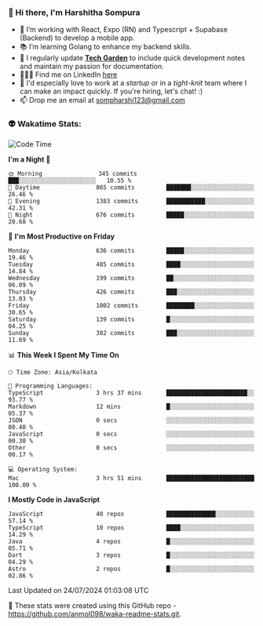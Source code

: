 ### 👋 Hi there, I'm Harshitha Sompura

- 🔧 I’m working with React, Expo (RN) and Typescript + Supabase (Backend) to develop a mobile app.
- 📚 I’m learning Golang to enhance my backend skills.
- 🌾 I regularly update **<u>[Tech Garden](https://tech-garden-hs.vercel.app/)</u>** to include quick development notes and maintain my passion for documentation.
- 👩🏻‍💻 Find me on LinkedIn <u>[here](https://www.linkedin.com/in/harshithasompura/)</u>
- 🐣 I'd especially love to work at a _startup_ or in a _tight-knit_ team where I can make an impact quickly. If you're hiring, let's chat! :)
- 📫 Drop me an email at [sompharshi123@gmail.com](mailto:sompharshi123@gmail.com)

### 👽 Wakatime Stats:
<!--START_SECTION:waka-->
![Code Time](http://img.shields.io/badge/Code%20Time-91%20hrs%2020%20mins-blue)

**I'm a Night 🦉** 

```text
🌞 Morning                345 commits         ███░░░░░░░░░░░░░░░░░░░░░░   10.55 % 
🌆 Daytime                865 commits         ███████░░░░░░░░░░░░░░░░░░   26.46 % 
🌃 Evening                1383 commits        ███████████░░░░░░░░░░░░░░   42.31 % 
🌙 Night                  676 commits         █████░░░░░░░░░░░░░░░░░░░░   20.68 % 
```
📅 **I'm Most Productive on Friday** 

```text
Monday                   636 commits         █████░░░░░░░░░░░░░░░░░░░░   19.46 % 
Tuesday                  485 commits         ████░░░░░░░░░░░░░░░░░░░░░   14.84 % 
Wednesday                199 commits         ██░░░░░░░░░░░░░░░░░░░░░░░   06.09 % 
Thursday                 426 commits         ███░░░░░░░░░░░░░░░░░░░░░░   13.03 % 
Friday                   1002 commits        ████████░░░░░░░░░░░░░░░░░   30.65 % 
Saturday                 139 commits         █░░░░░░░░░░░░░░░░░░░░░░░░   04.25 % 
Sunday                   382 commits         ███░░░░░░░░░░░░░░░░░░░░░░   11.69 % 
```


📊 **This Week I Spent My Time On** 

```text
🕑︎ Time Zone: Asia/Kolkata

💬 Programming Languages: 
TypeScript               3 hrs 37 mins       ███████████████████████░░   93.77 % 
Markdown                 12 mins             █░░░░░░░░░░░░░░░░░░░░░░░░   05.37 % 
JSON                     0 secs              ░░░░░░░░░░░░░░░░░░░░░░░░░   00.40 % 
JavaScript               0 secs              ░░░░░░░░░░░░░░░░░░░░░░░░░   00.30 % 
Other                    0 secs              ░░░░░░░░░░░░░░░░░░░░░░░░░   00.17 % 

💻 Operating System: 
Mac                      3 hrs 51 mins       █████████████████████████   100.00 % 
```

**I Mostly Code in JavaScript** 

```text
JavaScript               40 repos            ██████████████░░░░░░░░░░░   57.14 % 
TypeScript               10 repos            ████░░░░░░░░░░░░░░░░░░░░░   14.29 % 
Java                     4 repos             █░░░░░░░░░░░░░░░░░░░░░░░░   05.71 % 
Dart                     3 repos             █░░░░░░░░░░░░░░░░░░░░░░░░   04.29 % 
Astro                    2 repos             █░░░░░░░░░░░░░░░░░░░░░░░░   02.86 % 
```




 Last Updated on 24/07/2024 01:03:08 UTC
<!--END_SECTION:waka-->

👀 These stats were created using this GitHub repo - https://github.com/anmol098/waka-readme-stats.git. 
